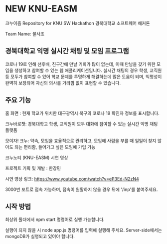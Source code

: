 # NEW KNU-EASM
크누이즘
Repository for KNU SW Hackathon
경북대학교 소프트웨어 해커톤

Team Name: 불사조
## 경북대학교 익명 실시간 채팅 및 모임 프로그램
코로나 19로 인해 선후배, 친구간에 만날 기회가 많이 없는데, 이때 만남을 갖기 위한 모임을 생성하고 참여할 수 있는 웹 애플리케이션입니다.
실시간 채팅의 경우 학생, 교직원 등 모두가 참여할 수 있어 학교 문제를 투명하게 해결하는데 많은 도움이 되며, 익명성이 완벽히 보장되어 자신의 의사를 거리낌 없이 표현할 수 있습니다.

## 주요 기능
홈 화면 : 현재 학교가 위치한 대구광역시 북구의 코로나 19 확진자 정보를 표시합니다.

크누바로챗: 경북대학교 학생, 교직원이 모두 대화에 참여할 수 있는 실시간 익명 채팅 플랫폼

모이자! 크누: 약속, 모임을 효율적으로 관리하고, 모임에 사람을 부를 때 일일이 찾지 않아도 되는 편리함, 들어가고 싶은 모임에 가입 가능

크누노티 (KNU-EASM) 시연 영상

프로젝트 기획 및 개발 : 한강민

시연 영상 링크: https://www.youtube.com/watch?v=eP3Ed-N2zN4


3000번 포트로 접속 가능하며, 접속이 원활하지 않을 경우 뒤에 '/inp'를 붙여주세요.

## 시작 방법
최상위 폴더에서 npm start 명령어로 실행 가능합니다.

실행이 되지 않을 시 node app.js 명령어를 입력해 실행해 주세요.
Server-side에서는 mongoDB가 실행되고 있어야 합니다.
